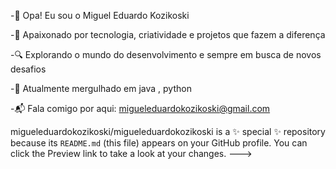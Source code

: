 -👋 Opa! Eu sou o Miguel Eduardo Kozikoski

-🚀 Apaixonado por tecnologia, criatividade e projetos que fazem a diferença

-🔍 Explorando o mundo do desenvolvimento e sempre em busca de novos desafios

-🌱 Atualmente mergulhado em java , python

-📬 Fala comigo por aqui: migueleduardokozikoski@gmail.com

migueleduardokozikoski/migueleduardokozikoski is a ✨ special ✨ repository because its `README.md` (this file) appears on your GitHub profile.
You can click the Preview link to take a look at your changes.
--->
